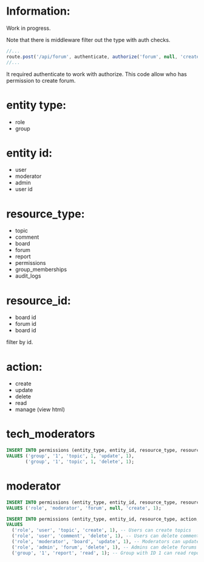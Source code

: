 
# Information:
  Work in progress.

  Note that there is middleware filter out the type with auth checks.
```js
//...
route.post('/api/forum', authenticate, authorize('forum', null, 'create'), async (c)=>{
//...
```
It required authenticate to work with authorize. This code allow who has permission to create forum.



# entity type:
 * role
 * group
# entity id:
- user
- moderator
- admin
- user id
# resource_type:
- topic
- comment
- board
- forum
- report
- permissions
- group_memberships
- audit_logs

# resource_id:
- board id
- forum id
- board id

filter by id.

# action:
- create
- update
- delete
- read
- manage (view html)

# tech_moderators
```sql
INSERT INTO permissions (entity_type, entity_id, resource_type, resource_id, action, allowed)
VALUES ('group', '1', 'topic', 1, 'update', 1),
       ('group', '1', 'topic', 1, 'delete', 1);
```
# moderator 
```sql
INSERT INTO permissions (entity_type, entity_id, resource_type, resource_id, action, allowed)
VALUES ('role', 'moderator', 'forum', null, 'create', 1);
```

```sql
INSERT INTO permissions (entity_type, entity_id, resource_type, action, allowed)
VALUES
  ('role', 'user', 'topic', 'create', 1), -- Users can create topics
  ('role', 'user', 'comment', 'delete', 1), -- Users can delete comments
  ('role', 'moderator', 'board', 'update', 1), -- Moderators can update boards
  ('role', 'admin', 'forum', 'delete', 1), -- Admins can delete forums
  ('group', '1', 'report', 'read', 1); -- Group with ID 1 can read reports
```